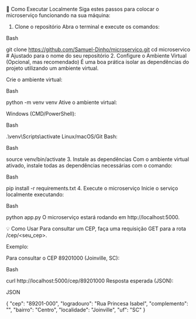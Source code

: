 🚀 Como Executar Localmente
Siga estes passos para colocar o microserviço funcionando na sua máquina:

1. Clone o repositório
Abra o terminal e execute os comandos:

Bash

git clone https://github.com/Samuel-Dinho/microservico.git
cd microservico # Ajustado para o nome do seu repositório
2. Configure o Ambiente Virtual (Opcional, mas recomendado)
É uma boa prática isolar as dependências do projeto utilizando um ambiente virtual.

Crie o ambiente virtual:

Bash

python -m venv venv
Ative o ambiente virtual:

Windows (CMD/PowerShell):

Bash

.\venv\Scripts\activate
Linux/macOS/Git Bash:

Bash

source venv/bin/activate
3. Instale as dependências
Com o ambiente virtual ativado, instale todas as dependências necessárias com o comando:

Bash

pip install -r requirements.txt
4. Execute o microserviço
Inicie o serviço localmente executando:

Bash

python app.py
O microserviço estará rodando em http://localhost:5000.

💡 Como Usar
Para consultar um CEP, faça uma requisição GET para a rota /cep/<seu_cep>.

Exemplo:

Para consultar o CEP 89201000 (Joinville, SC):

Bash

curl http://localhost:5000/cep/89201000
Resposta esperada (JSON):

JSON

{
  "cep": "89201-000",
  "logradouro": "Rua Princesa Isabel",
  "complemento": "",
  "bairro": "Centro",
  "localidade": "Joinville",
  "uf": "SC"
}